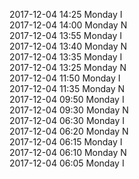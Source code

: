 2017-12-04 14:25 Monday  I  
2017-12-04 14:00 Monday  N  
2017-12-04 13:55 Monday  I  
2017-12-04 13:40 Monday  N  
2017-12-04 13:35 Monday  I  
2017-12-04 13:25 Monday  N  
2017-12-04 11:50 Monday  I  
2017-12-04 11:35 Monday  N  
2017-12-04 09:50 Monday  I  
2017-12-04 09:30 Monday  N  
2017-12-04 06:30 Monday  I  
2017-12-04 06:20 Monday  N  
2017-12-04 06:15 Monday  I  
2017-12-04 06:10 Monday  N  
2017-12-04 06:05 Monday  I  
